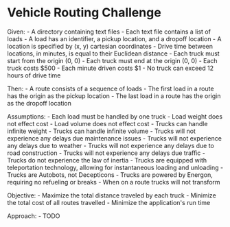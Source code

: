 # Vehicle Routing Challenge

Given:
    - A directory containing text files
    - Each text file contains a list of loads
    - A load has an identifier, a pickup location, and a dropoff location
    - A location is specified by (x, y) cartesian coordinates
    - Drive time between locations, in minutes, is equal to their Euclidean distance
    - Each truck must start from the origin (0, 0)
    - Each truck must end at the origin (0, 0)
    - Each truck costs $500
    - Each minute driven costs $1
    - No truck can exceed 12 hours of drive time

Then:
    - A route consists of a sequence of loads
    - The first load in a route has the origin as the pickup location
    - The last load in a route has the origin as the dropoff location

Assumptions:
    - Each load must be handled by one truck
    - Load weight does not effect cost
    - Load volume does not effect cost
    - Trucks can handle infinite weight
    - Trucks can handle infinite volume
    - Trucks will not experience any delays due maintenance issues
    - Trucks will not experience any delays due to weather
    - Trucks will not experience any delays due to road construction
    - Trucks will not experience any delays due traffic
    - Trucks do not experience the law of inertia
    - Trucks are equipped with teleportation technology, allowing for instantaneous loading and unloading
    - Trucks are Autobots, not Decepticons
    - Trucks are powered by Energon, requiring no refueling or breaks
    - When on a route trucks will not transform
    
Objective:
    - Maximize the total distance traveled by each truck
    - Minimize the total cost of all routes travelled
    - Minimize the application's run time

Approach:
    - TODO
